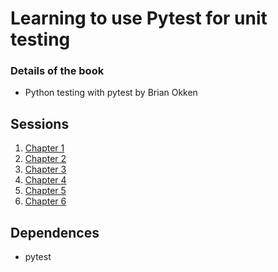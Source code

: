 # Learning to use Pytest for unit testing

### Details of the book

* Python testing with pytest by Brian Okken

## Sessions

1. [Chapter 1](Chapter%201/README.md)
2. [Chapter 2](Chapter%202/README.md)
3. [Chapter 3](Chapter%203/README.md)
4. [Chapter 4](Chapter%204/README.md)
5. [Chapter 5](Chapter%205/README.md)
6. [Chapter 6](Chapter%206/README.md)

## Dependences

* pytest
